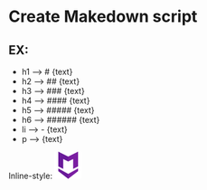 # Create Makedown script

## EX:

- h1 --> # {text}
- h2 --> ## {text}
- h3 --> ### {text}
- h4 --> #### {text}
- h5 --> ##### {text}
- h6 --> ###### {text}
- li --> - {text}
- p --> {text}

Inline-style:
![alt text](https://github.com/adam-p/markdown-here/raw/master/src/common/images/icon48.png "Logo Title Text 1")
